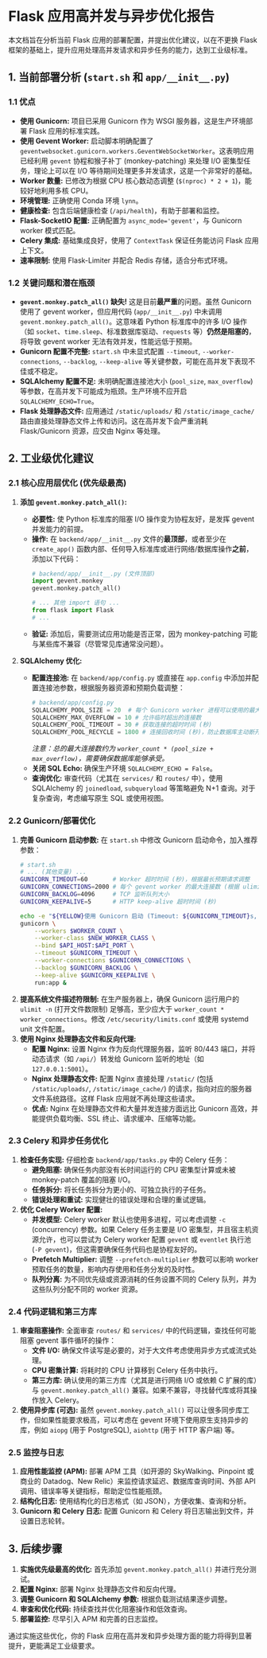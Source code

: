 # Flask 应用高并发与异步优化报告

本文档旨在分析当前 Flask 应用的部署配置，并提出优化建议，以在不更换 Flask 框架的基础上，提升应用处理高并发请求和异步任务的能力，达到工业级标准。

## 1. 当前部署分析 (`start.sh` 和 `app/__init__.py`)

### 1.1 优点

- **使用 Gunicorn:** 项目已采用 Gunicorn 作为 WSGI 服务器，这是生产环境部署 Flask 应用的标准实践。
- **使用 Gevent Worker:** 启动脚本明确配置了 `geventwebsocket.gunicorn.workers.GeventWebSocketWorker`。这表明应用已经利用 `gevent` 协程和猴子补丁 (monkey-patching) 来处理 I/O 密集型任务，理论上可以在 I/O 等待期间处理更多并发请求，这是一个非常好的基础。
- **Worker 数量:** 已修改为根据 CPU 核心数动态调整 (`$(nproc) * 2 + 1`)，能较好地利用多核 CPU。
- **环境管理:** 正确使用 Conda 环境 `lynn`。
- **健康检查:** 包含后端健康检查 (`/api/health`)，有助于部署和监控。
- **Flask-SocketIO 配置:** 正确配置为 `async_mode='gevent'`，与 Gunicorn worker 模式匹配。
- **Celery 集成:** 基础集成良好，使用了 `ContextTask` 保证任务能访问 Flask 应用上下文。
- **速率限制:** 使用 Flask-Limiter 并配合 Redis 存储，适合分布式环境。

### 1.2 关键问题和潜在瓶颈

- **`gevent.monkey.patch_all()` 缺失!** 这是目前**最严重**的问题。虽然 Gunicorn 使用了 gevent worker，但应用代码 (`app/__init__.py`) 中未调用 `gevent.monkey.patch_all()`。这意味着 Python 标准库中的许多 I/O 操作（如 `socket`、`time.sleep`、标准数据库驱动、`requests` 等）**仍然是阻塞的**，将导致 gevent worker 无法有效并发，性能远低于预期。
- **Gunicorn 配置不完整:** `start.sh` 中未显式配置 `--timeout`, `--worker-connections`, `--backlog`, `--keep-alive` 等关键参数，可能在高并发下表现不佳或不稳定。
- **SQLAlchemy 配置不足:** 未明确配置连接池大小 (`pool_size`, `max_overflow`) 等参数，在高并发下可能成为瓶颈。生产环境不应开启 `SQLALCHEMY_ECHO=True`。
- **Flask 处理静态文件:** 应用通过 `/static/uploads/` 和 `/static/image_cache/` 路由直接处理静态文件上传和访问。这在高并发下会严重消耗 Flask/Gunicorn 资源，应交由 Nginx 等处理。

## 2. 工业级优化建议

### 2.1 核心应用层优化 (优先级最高)

1.  **添加 `gevent.monkey.patch_all()`:**
    *   **必要性:** 使 Python 标准库的阻塞 I/O 操作变为协程友好，是发挥 gevent 并发能力的前提。
    *   **操作:** 在 `backend/app/__init__.py` 文件的**最顶部**，或者至少在 `create_app()` 函数内部、任何导入标准库或进行网络/数据库操作**之前**，添加以下代码：
        ```python
        # backend/app/__init__.py (文件顶部)
        import gevent.monkey
        gevent.monkey.patch_all()

        # ... 其他 import 语句 ...
        from flask import Flask
        # ...
        ```
    *   **验证:** 添加后，需要测试应用功能是否正常，因为 monkey-patching 可能与某些库不兼容（尽管常见库通常没问题）。

2.  **SQLAlchemy 优化:**
    *   **配置连接池:** 在 `backend/app/config.py` 或直接在 `app.config` 中添加并配置连接池参数，根据服务器资源和预期负载调整：
        ```python
        # backend/app/config.py
        SQLALCHEMY_POOL_SIZE = 20  # 每个 Gunicorn worker 进程可以使用的最大连接数
        SQLALCHEMY_MAX_OVERFLOW = 10 # 允许临时超出的连接数
        SQLALCHEMY_POOL_TIMEOUT = 30 # 获取连接的超时时间 (秒)
        SQLALCHEMY_POOL_RECYCLE = 1800 # 连接回收时间 (秒)，防止数据库主动断开连接
        ```
        *注意：总的最大连接数约为 `worker_count * (pool_size + max_overflow)`，需要确保数据库能够承受。*
    *   **关闭 SQL Echo:** 确保生产环境 `SQLALCHEMY_ECHO = False`。
    *   **查询优化:** 审查代码（尤其在 `services/` 和 `routes/` 中），使用 SQLAlchemy 的 `joinedload`, `subqueryload` 等策略避免 N+1 查询。对于复杂查询，考虑编写原生 SQL 或使用视图。

### 2.2 Gunicorn/部署优化

1.  **完善 Gunicorn 启动参数:** 在 `start.sh` 中修改 Gunicorn 启动命令，加入推荐参数：
    ```bash
    # start.sh
    # ... (其他变量) ...
    GUNICORN_TIMEOUT=60       # Worker 超时时间 (秒)，根据最长预期请求调整
    GUNICORN_CONNECTIONS=2000 # 每个 gevent worker 的最大连接数 (根据 ulimit -n 调整)
    GUNICORN_BACKLOG=4096     # TCP 监听队列大小
    GUNICORN_KEEPALIVE=5      # HTTP keep-alive 超时时间 (秒)

    echo -e "${YELLOW}使用 Gunicorn 启动 (Timeout: ${GUNICORN_TIMEOUT}s, Connections: ${GUNICORN_CONNECTIONS}, Backlog: ${GUNICORN_BACKLOG}, KeepAlive: ${GUNICORN_KEEPALIVE}s)...${NC}"
    gunicorn \
        --workers $WORKER_COUNT \
        --worker-class $NEW_WORKER_CLASS \
        --bind $API_HOST:$API_PORT \
        --timeout $GUNICORN_TIMEOUT \
        --worker-connections $GUNICORN_CONNECTIONS \
        --backlog $GUNICORN_BACKLOG \
        --keep-alive $GUNICORN_KEEPALIVE \
        run:app &
    ```
2.  **提高系统文件描述符限制:** 在生产服务器上，确保 Gunicorn 运行用户的 `ulimit -n` (打开文件数限制) 足够高，至少应大于 `worker_count * worker_connections`。修改 `/etc/security/limits.conf` 或使用 systemd unit 文件配置。
3.  **使用 Nginx 处理静态文件和反向代理:**
    *   **配置 Nginx:** 设置 Nginx 作为反向代理服务器，监听 80/443 端口，并将动态请求（如 `/api/`）转发给 Gunicorn 监听的地址（如 `127.0.0.1:5001`）。
    *   **Nginx 处理静态文件:** 配置 Nginx 直接处理 `/static/` (包括 `/static/uploads/`, `/static/image_cache/`) 的请求，指向对应的服务器文件系统路径。这样 Flask 应用就不再处理这些请求。
    *   **优点:** Nginx 在处理静态文件和大量并发连接方面远比 Gunicorn 高效，并能提供负载均衡、SSL 终止、请求缓冲、压缩等功能。

### 2.3 Celery 和异步任务优化

1.  **检查任务实现:** 仔细检查 `backend/app/tasks.py` 中的 Celery 任务：
    *   **避免阻塞:** 确保任务内部没有长时间运行的 CPU 密集型计算或未被 monkey-patch 覆盖的阻塞 I/O。
    *   **任务拆分:** 将长任务拆分为更小的、可独立执行的子任务。
    *   **错误处理和重试:** 实现健壮的错误处理和合理的重试逻辑。
2.  **优化 Celery Worker 配置:**
    *   **并发模型:** Celery worker 默认也使用多进程，可以考虑调整 `-c` (concurrency) 参数。如果 Celery 任务主要是 I/O 密集型，并且宿主机资源允许，也可以尝试为 Celery worker 配置 `gevent` 或 `eventlet` 执行池 (`-P gevent`)，但这需要确保任务代码也是协程友好的。
    *   **Prefetch Multiplier:** 调整 `--prefetch-multiplier` 参数可以影响 worker 预取任务的数量，影响内存使用和任务分发的及时性。
    *   **队列分离:** 为不同优先级或资源消耗的任务设置不同的 Celery 队列，并为这些队列分配不同的 worker 资源。

### 2.4 代码逻辑和第三方库

1.  **审查阻塞操作:** 全面审查 `routes/` 和 `services/` 中的代码逻辑，查找任何可能阻塞 gevent 事件循环的操作：
    *   **文件 I/O:** 确保文件读写是必要的，对于大文件考虑使用异步方式或流式处理。
    *   **CPU 密集计算:** 将耗时的 CPU 计算移到 Celery 任务中执行。
    *   **第三方库:** 确认使用的第三方库（尤其是进行网络 I/O 或依赖 C 扩展的库）与 `gevent.monkey.patch_all()` 兼容。如果不兼容，寻找替代库或将其操作放入 Celery。
2.  **使用异步库 (可选):** 虽然 `gevent.monkey.patch_all()` 可以让很多同步库工作，但如果性能要求极高，可以考虑在 gevent 环境下使用原生支持异步的库，例如 `aiopg` (用于 PostgreSQL), `aiohttp` (用于 HTTP 客户端) 等。

### 2.5 监控与日志

1.  **应用性能监控 (APM):** 部署 APM 工具（如开源的 SkyWalking、Pinpoint 或商业的 Datadog、New Relic）来监控请求延迟、数据库查询时间、外部 API 调用、错误率等关键指标，帮助定位性能瓶颈。
2.  **结构化日志:** 使用结构化的日志格式（如 JSON），方便收集、查询和分析。
3.  **Gunicorn 和 Celery 日志:** 配置 Gunicorn 和 Celery 将日志输出到文件，并设置日志轮转。

## 3. 后续步骤

1.  **实施优先级最高的优化:** 首先添加 `gevent.monkey.patch_all()` 并进行充分测试。
2.  **配置 Nginx:** 部署 Nginx 处理静态文件和反向代理。
3.  **调整 Gunicorn 和 SQLAlchemy 参数:** 根据负载测试结果逐步调整。
4.  **审查和优化代码:** 持续查找并优化阻塞操作和低效查询。
5.  **部署监控:** 尽早引入 APM 和完善的日志监控。

通过实施这些优化，你的 Flask 应用在高并发和异步处理方面的能力将得到显著提升，更能满足工业级要求。